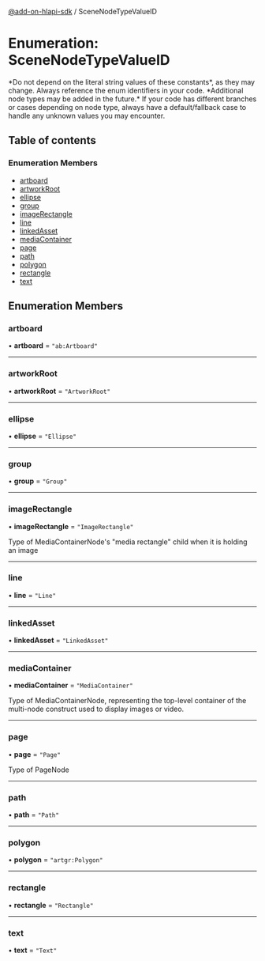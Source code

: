 [@add-on-hlapi-sdk](../overview.md) / SceneNodeTypeValueID

# Enumeration: SceneNodeTypeValueID

<InlineAlert slots="text" variant="warning"/>
*Do not depend on the literal string values of these constants*, as they may change. Always reference the enum identifiers in your code.

<InlineAlert slots="text" variant="warning"/>
*Additional node types may be added in the future.* If your code has different branches or cases depending on node type,
always have a default/fallback case to handle any unknown values you may encounter.

## Table of contents

### Enumeration Members

- [artboard](SceneNodeTypeValueID.md#artboard)
- [artworkRoot](SceneNodeTypeValueID.md#artworkRoot)
- [ellipse](SceneNodeTypeValueID.md#ellipse)
- [group](SceneNodeTypeValueID.md#group)
- [imageRectangle](SceneNodeTypeValueID.md#imageRectangle)
- [line](SceneNodeTypeValueID.md#line)
- [linkedAsset](SceneNodeTypeValueID.md#linkedAsset)
- [mediaContainer](SceneNodeTypeValueID.md#mediaContainer)
- [page](SceneNodeTypeValueID.md#page)
- [path](SceneNodeTypeValueID.md#path)
- [polygon](SceneNodeTypeValueID.md#polygon)
- [rectangle](SceneNodeTypeValueID.md#rectangle)
- [text](SceneNodeTypeValueID.md#text)

## Enumeration Members

### artboard

• **artboard** = ``"ab:Artboard"``

___

### artworkRoot

• **artworkRoot** = ``"ArtworkRoot"``

___

### ellipse

• **ellipse** = ``"Ellipse"``

___

### group

• **group** = ``"Group"``

___

### imageRectangle

• **imageRectangle** = ``"ImageRectangle"``

Type of MediaContainerNode's "media rectangle" child when it is holding an image

___

### line

• **line** = ``"Line"``

___

### linkedAsset

• **linkedAsset** = ``"LinkedAsset"``

___

### mediaContainer

• **mediaContainer** = ``"MediaContainer"``

Type of MediaContainerNode, representing the top-level container of the multi-node construct used to display images or video.

___

### page

• **page** = ``"Page"``

Type of PageNode

___

### path

• **path** = ``"Path"``

___

### polygon

• **polygon** = ``"artgr:Polygon"``

___

### rectangle

• **rectangle** = ``"Rectangle"``

___

### text

• **text** = ``"Text"``
